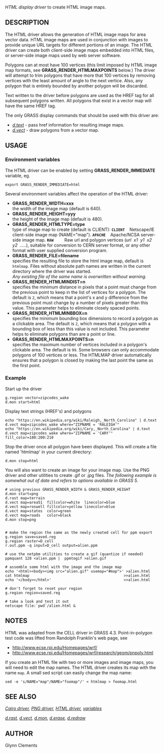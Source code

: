 *HTML display driver* to create HTML image maps.

## DESCRIPTION

The HTML driver allows the generation of HTML image maps for area vector
data. HTML image maps are used in conjunction with images to provide
unique URL targets for different portions of an image. The HTML driver
can create both client-side image maps embedded into HTML files, or
server-side image maps used by web server software.

Polygons can at most have 100 vertices (this limit imposed by HTML image
map formats, see **GRASS_RENDER_HTMLMAXPOINTS** below.) The driver will
attempt to trim polygons that have more that 100 vertices by removing
vertices with the least amount of angle to the next vertice. Also, any
polygon that is entirely bounded by another polygon will be discarded.

Text written to the driver before polygons are used as the HREF tag for
all subsequent polygons written. All polygons that exist in a vector map
will have the same HREF tag.

The only GRASS display commands that should be used with this driver
are:

- *[d.text](d.text.md)* - pass href information for resulting image
  maps.
- *[d.vect](d.vect.md)* - draw polygons from a vector map.

## USAGE

### Environment variables

The HTML driver can be enabled by setting **GRASS_RENDER_IMMEDIATE**
variable, eg.

```shell
export GRASS_RENDER_IMMEDIATE=html
```

Several environment variables affect the operation of the HTML driver:

- **GRASS_RENDER_WIDTH=xxx**  
  the width of the image map (default is 640).
- **GRASS_RENDER_HEIGHT=yyy**  
  the height of the image map (default is 480).
- **GRASS_RENDER_HTMLTYPE=type**  
  type of image map to create (default is CLIENT):
  **`CLIENT`**    Netscape/IE client-side image map (NAME="map").
  **`APACHE`**    Apache/NCSA server-side image map.
  **`RAW`**         Raw url and polygon vertices (*url  x1  y1  x2  y2 
  .....*), suitable for conversion to CERN server format, or any other
  format with user supplied conversion program.
- **GRASS_RENDER_FILE=filename**  
  specifies the resulting file to store the html image map, default is
  `htmlmap`. Files without absolute path names are written in the
  current directory where the driver was started.  
  *Any existing file of the same name is overwritten without warning.*
- **GRASS_RENDER_HTMLMINDIST=n**  
  specifies the minimum distance in pixels that a point must change from
  the previous point to keep in the list of vertices for a polygon. The
  default is `2`, which means that a point's x and y difference from the
  previous point must change by a number of pixels greater than this
  value. This parameter helps to eliminate closely spaced points.
- **GRASS_RENDER_HTMLMINBBOX=n**  
  specifies the minimum bounding box dimensions to record a polygon as a
  clickable area. The default is `2`, which means that a polygon with a
  bounding box of less than this value is not included. This parameter
  helps to eliminate polygons than are a point or line.
- **GRASS_RENDER_HTMLMAXPOINTS=n**  
  specifies the maximum number of vertices included in a polygon's
  clickable area. The default is `99`. Some browsers can only
  accommodate polygons of 100 vertices or less. The HTMLMAP driver
  automatically ensures that a polygon is closed by making the last
  point the same as the first point.

### Example

Start up the driver

```shell
g.region vector=zipcodes_wake
d.mon start=html
```

Display text strings (HREF's) and polygons

```shell
echo "https://en.wikipedia.org/wiki/Raleigh,_North_Carolina" | d.text
d.vect map=zipcodes_wake where="ZIPNAME = 'RALEIGH'"
echo "https://en.wikipedia.org/wiki/Cary,_North_Carolina" | d.text
d.vect map=zipcodes_wake where="ZIPNAME = 'CARY'" fill_color=180:200:210
```

Stop the driver once all polygon have been displayed. This will create a
file named 'htmlmap' in your current directory:

```shell
d.mon stop=html
```

You will also want to create an image for your image map. Use the PNG
driver and other utilities to create .gif or .jpg files. *The following
example is somewhat out of date and refers to options available in GRASS
5.*

```shell
# using previous GRASS_RENDER_WIDTH & GRASS_RENDER_HEIGHT
d.mon start=png
d.rast map=terrain
d.vect map=area51  fillcolor=white  linecolor=blue
d.vect map=roswell fillcolor=yellow linecolor=blue
d.vect map=states  color=green
d.vect map=roads   color=black
d.mon stop=png


# make the region the same as the newly created cell for ppm export
g.region save=saved.reg
g.region raster=D_cell
r.out.ppm -q input=D_cell output=alien.ppm

# use the netpbm utilities to create a gif (quantize if needed)
ppmquant 128 <alien.ppm |  ppmtogif >alien.gif

# assemble some html with the image and the image map
echo '<html><body><img src="alien.gif" usemap="#map">' >alien.html
cat htmlmap                                           >>alien.html
echo '</body></html>'                                 >>alien.html

# don't forget to reset your region
g.region region=saved.reg

# take a look and test it out
netscape file:`pwd`/alien.html &
```

## NOTES

HTML was adapted from the CELL driver in GRASS 4.3. Point-in-polygon
test code was lifted from Randolph Franklin's web page, see

- <http://www.ecse.rpi.edu/Homepages/wrf/>
- <http://www.ecse.rpi.edu/Homepages/wrf/research/geom/pnpoly.html>

If you create an HTML file with two or more images and image maps, you
will need to edit the map names. The HTML driver creates its map with
the name `map`. A small sed script can easily change the map name:

```shell
sed -e 's/NAME="map"/NAME="foomap"/' < htmlmap > foomap.html
```

## SEE ALSO

*[Cairo driver](cairodriver.md), [PNG driver](pngdriver.md), [HTML
driver](htmldriver.md), [variables](variables.md)*  
  
*[d.rast](d.rast.md), [d.vect](d.vect.md), [d.mon](d.mon.md),
[d.erase](d.erase.md), [d.redraw](d.redraw.md)*

## AUTHOR

Glynn Clements
